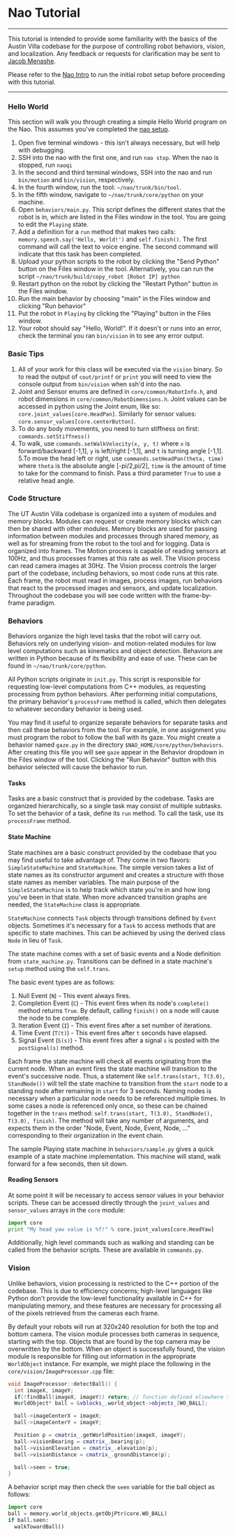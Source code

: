 # Nao Tutorial

* * *

This tutorial is intended to provide some familiarity with the basics of the Austin Villa codebase for the purpose of controlling robot behaviors, vision, and localization. Any feedback or requests for clarification may be sent to [Jacob Menashe](https://github.com/jmenashe).

Please refer to the [Nao Intro](setup.md) to run the initial robot setup before proceeding with this tutorial.

* * *

### Hello World

This section will walk you through creating a simple Hello World program on the Nao. This assumes you've completed the [nao setup](setup.md).

1. Open five terminal windows - this isn't always necessary, but will help with debugging.
2. SSH into the nao with the first one, and run `nao stop`. When the nao is stopped, run `naoqi`
3. In the second and third terminal windows, SSH into the nao and run `bin/motion` and `bin/vision`, respectively.
4. In the fourth window, run the tool: `~/nao/trunk/bin/tool`.
5. In the fifth window, navigate to `~/nao/trunk/core/python` on your machine.
6. Open `behaviors/main.py`. This script defines the different states that the robot is in, which are listed in the Files window in the tool. You are going to edit the `Playing` state.
7. Add a definition for a `run` method that makes two calls: `memory.speech.say('Hello, World!')` and `self.finish()`. The first command will call the text to voice engine. The second command will indicate that this task has been completed.
10. Upload your python scripts to the robot by clicking the "Send Python" button on the Files window in the tool. Alternatively, you can run the script `~/nao/trunk/build/copy_robot [Robot IP] python`
11. Restart python on the robot by clicking the "Restart Python" button in the Files window.
12. Run the main behavior by choosing "main" in the Files window and clicking "Run behavior"
13. Put the robot in `Playing` by clicking the "Playing" button in the Files window.
14. Your robot should say "Hello, World!". If it doesn't or runs into an error, check the terminal you ran `bin/vision` in to see any error output.

### Basic Tips

1. All of your work for this class will be executed via the `vision` binary. So to read the output of `cout/printf` or `print` you will need to view the console output from `bin/vision` when ssh'd into the nao.
2. Joint and Sensor enums are defined in `core/common/RobotInfo.h`, and robot dimensions in `core/common/RobotDimensions.h`. Joint values can be accessed in python using the Joint enum, like so: `core.joint_values[core.HeadPan]`. Similarly for sensor values: `core.sensor_values[core.centerButton]`.
3. To do any body movements, you need to turn stiffness on first: `commands.setStiffness()`
4. To walk, use `commands.setWalkVelocity(x, y, t)` where `x` is forward/backward [-1,1], `y` is left/right [-1,1], and `t` is turning angle [-1,1].
5.To move the head left or right, use `commands.setHeadPan(theta, time)` where `theta` is the absolute angle [-pi/2,pi/2], `time` is the amount of time to take for the command to finish. Pass a third parameter `True` to use a relative head angle.

### Code Structure

The UT Austin Villa codebase is organized into a system of modules and memory blocks. Modules can request or create memory blocks which can then be shared with other modules. Memory blocks are used for passing information between modules and processes through shared memory, as well as for streaming from the robot to the tool and for logging. Data is organized into frames. The Motion process is capable of reading sensors at 100Hz, and thus processes frames at this rate as well. The Vision process can read camera images at 30Hz. The Vision process controls the larger part of the codebase, including behaviors, so most code runs at this rate. Each frame, the robot must read in images, process images, run behaviors that react to the processed images and sensors, and update localization. Throughout the codebase you will see code written with the frame-by-frame paradigm.

### Behaviors

Behaviors organize the high level tasks that the robot will carry out. Behaviors rely on underlying vision- and motion-related modules for low level computations such as kinematics and object detection. Behaviors are written in Python because of its flexibility and ease of use. These can be found in `~/nao/trunk/core/python`.

All Python scripts originate in `init.py`. This script is responsible for requesting low-level computations from C++ modules, as requesting processing from python behaviors. After performing initial computations, the primary behavior's `processFrame` method is called, which then delegates to whatever secondary behavior is being used.

You may find it useful to organize separate behaviors for separate tasks and then call these behaviors from the tool. For example, in one assignment you must program the robot to follow the ball with its gaze. You might create a behavior named `gaze.py` in the directory `$NAO_HOME/core/python/behaviors`. After creating this file you will see `gaze` appear in the Behavior dropdown in the Files window of the tool. Clicking the "Run Behavior" button with this behavior selected will cause the behavior to run.

#### Tasks

Tasks are a basic construct that is provided by the codebase. Tasks are organized hierarchically, so a single task may consist of multiple subtasks. To set the behavior of a task, define its `run` method. To call the task, use its `processFrame` method.

#### State Machine

State machines are a basic construct provided by the codebase that you may find useful to take advantage of. They come in two flavors: `SimpleStateMachine` and `StateMachine`. The simple version takes a list of state names as its constructor argument and creates a structure with those state names as member variables. The main purpose of the `SimpleStateMachine` is to help track which state you're in and how long you've been in that state. When more advanced transition graphs are needed, the `StateMachine` class is appropriate.

`StateMachine` connects `Task` objects through transitions defined by `Event` objects. Sometimes it's necessary for a `Task` to access methods that are specific to state machines. This can be achieved by using the derived class `Node` in lieu of `Task`.

The state machine comes with a set of basic events and a Node definition from `state_machine.py`. Transitions can be defined in a state machine's `setup` method using the `self.trans`.

The basic event types are as follows:

1.  Null Event (`N`) - This event always fires.
2.  Completion Event (`C`) - This event fires when its node's `complete()` method returns `True`. By default, calling `finish()` on a node will cause the node to be complete.
3.  Iteration Event (`I`) - This event fires after a set number of iterations.
4.  Time Event (`T(t)`) - This event fires after `t` seconds have elapsed.
5.  Signal Event (`S(s)`) - This event fires after a signal `s` is posted with the `postSignal(s)` method.

Each frame the state machine will check all events originating from the current node. When an event fires the state machine will transition to the event's successive node. Thus, a statement like `self.trans(start, T(3.0), StandNode())` will tell the state machine to transition from the `start` node to a standing node after remaining in `start` for 3 seconds. Naming nodes is necessary when a particular node needs to be referenced multiple times. In some cases a node is referenced only once, so these can be chained together in the `trans` method: `self.trans(start, T(3.0), StandNode(), T(3.0), finish)`. The method will take any number of arguments, and expects them in the order "Node, Event, Node, Event, Node, ..." corresponding to their organization in the event chain.

The sample Playing state machine in `behaviors/sample.py` gives a quick example of a state machine implementation. This machine will stand, walk forward for a few seconds, then sit down.

#### Reading Sensors

At some point it will be necessary to access sensor values in your behavior scripts. These can be accessed directly through the `joint_values` and `sensor_values` arrays in the `core` module:
```python
import core
print "My head yaw value is %f!" % core.joint_values[core.HeadYaw]
```

Additionally, high level commands such as walking and standing can be called from the behavior scripts. These are available in `commands.py`.

### Vision

Unlike behaviors, vision processing is restricted to the C++ portion of the codebase. This is due to efficiency concerns; high-level languages like Python don't provide the low-level functionality available in C++ for manipulating memory, and these features are necessary for processing all of the pixels retrieved from the cameras each frame. 

By default your robots will run at 320x240 resolution for both the top and bottom camera. The vision module processes both cameras in sequence, starting with the top. Objects that are found by the top camera may be overwritten by the bottom. When an object is successfully found, the vision module is responsible for filling out information in the appropriate `WorldObject` instance. For example, we might place the following in the `core/vision/ImageProcessor.cpp` file:

```cpp
void ImageProcessor::detectBall() {
  int imageX, imageY;
  if(!findBall(imageX, imageY)) return; // function defined elsewhere that fills in imageX, imageY by reference
  WorldObject* ball = &vblocks_.world_object->objects_[WO_BALL];

  ball->imageCenterX = imageX;
  ball->imageCenterY = imageY;

  Position p = cmatrix_.getWorldPosition(imageX, imageY);
  ball->visionBearing = cmatrix_.bearing(p);
  ball->visionElevation = cmatrix_.elevation(p);
  ball->visionDistance = cmatrix_.groundDistance(p);

  ball->seen = true;
}
```

A behavior script may then check the `seen` variable for the ball object as follows:

```python
import core
ball = memory.world_objects.getObjPtr(core.WO_BALL)
if ball.seen:
  walkTowardBall()
```
